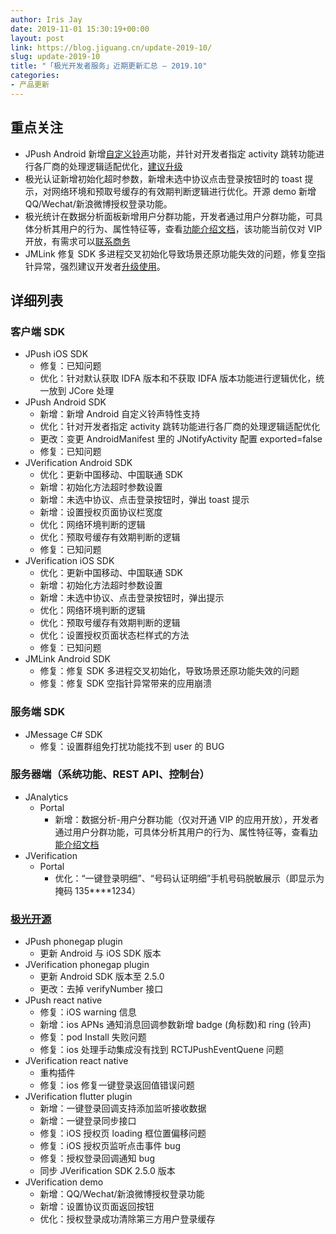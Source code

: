```yaml
---
author: Iris Jay
date: 2019-11-01 15:30:19+00:00
layout: post
link: https://blog.jiguang.cn/update-2019-10/
slug: update-2019-10
title: "「极光开发者服务」近期更新汇总 – 2019.10"
categories:
- 产品更新
---
```



				

## 重点关注

  * JPush Android 新增[自定义铃声](http://docs.jiguang.cn/jpush/client/Android/android_api/#_205)功能，并针对开发者指定 activity 跳转功能进行各厂商的处理逻辑适配优化，[建议升级](http://docs.jiguang.cn/jpush/updates/)
  * 极光认证新增初始化超时参数，新增未选中协议点击登录按钮时的 toast 提示，对网络环境和预取号缓存的有效期判断逻辑进行优化。开源 demo 新增 QQ/Wechat/新浪微博授权登录功能。
  * 极光统计在数据分析面板新增用户分群功能，开发者通过用户分群功能，可具体分析其用户的行为、属性特征等，查看[功能介绍文档](https://docs.jiguang.cn/janalytics/group/group_intro)，该功能当前仅对 VIP 开放，有需求可以[联系商务](https://www.jiguang.cn/accounts/business_contact?fromPage=analytics)
  * JMLink 修复 SDK 多进程交叉初始化导致场景还原功能失效的问题，修复空指针异常，强烈建议开发者[升级使用](https://docs.jiguang.cn//jmlink/updates/)。



## 详细列表

### 客户端 SDK

  * JPush iOS SDK
    * 修复：已知问题
    * 优化：针对默认获取 IDFA 版本和不获取 IDFA 版本功能进行逻辑优化，统一放到 JCore 处理
  * JPush Android SDK
    * 新增：新增 Android 自定义铃声特性支持
    * 优化：针对开发者指定 activity 跳转功能进行各厂商的处理逻辑适配优化
    * 更改：变更 AndroidManifest 里的 JNotifyActivity 配置 exported=false
    * 修复：已知问题
  * JVerification Android SDK
    * 优化：更新中国移动、中国联通 SDK
    * 新增：初始化方法超时参数设置
    * 新增：未选中协议、点击登录按钮时，弹出 toast 提示
    * 新增：设置授权页面协议栏宽度
    * 优化：网络环境判断的逻辑
    * 优化：预取号缓存有效期判断的逻辑
    * 修复：已知问题
  * JVerification iOS SDK
    * 优化：更新中国移动、中国联通 SDK
    * 新增：初始化方法超时参数设置
    * 新增：未选中协议、点击登录按钮时，弹出提示
    * 优化：网络环境判断的逻辑
    * 优化：预取号缓存有效期判断的逻辑
    * 优化：设置授权页面状态栏样式的方法
    * 修复：已知问题
  * JMLink Android SDK
    * 修复：修复 SDK 多进程交叉初始化，导致场景还原功能失效的问题
    * 修复：修复 SDK 空指针异常带来的应用崩溃

### 服务端 SDK

  * JMessage C# SDK
    * 修复：设置群组免打扰功能找不到 user 的 BUG

### 服务器端（系统功能、REST API、控制台）

  * JAnalytics
    * Portal
      * 新增：数据分析-用户分群功能（仅对开通 VIP 的应用开放），开发者通过用户分群功能，可具体分析其用户的行为、属性特征等，查看[功能介绍文档](https://docs.jiguang.cn/janalytics/group/group_intro)
  * JVerification
    * Portal
      * 优化：“一键登录明细”、“号码认证明细”手机号码脱敏展示（即显示为掩码 135****1234）


### [极光开源](https://github.com/jpush)

  * JPush phonegap plugin
    * 更新 Android 与 iOS SDK 版本
  * JVerification phonegap plugin
    * 更新 Android SDK 版本至 2.5.0
    * 更改：去掉 verifyNumber 接口
  * JPush react native
    * 修复：iOS warning 信息
    * 新增：ios APNs 通知消息回调参数新增 badge (角标数)和 ring (铃声)
    * 修复：pod Install 失败问题
    * 修复：ios 处理手动集成没有找到 RCTJPushEventQuene 问题
  * JVerification react native
    * 重构插件
    * 修复：ios 修复一键登录返回值错误问题
  * JVerification flutter plugin
    * 新增：一键登录回调支持添加监听接收数据
    * 新增：一键登录同步接口
    * 修复：iOS 授权页 loading 框位置偏移问题
    * 修复：iOS 授权页监听点击事件 bug
    * 修复：授权登录回调通知 bug
    * 同步 JVerification SDK 2.5.0 版本
  * JVerification demo
    * 新增：QQ/Wechat/新浪微博授权登录功能
    * 新增：设置协议页面返回按钮
    * 优化：授权登录成功清除第三方用户登录缓存
